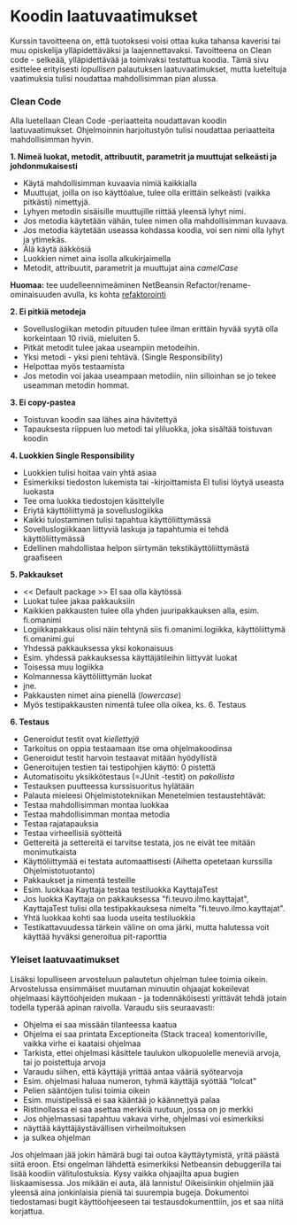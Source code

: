 ﻿# Koodin laatuvaatimukset

Kurssin tavoitteena on, että tuotoksesi voisi ottaa kuka tahansa kaverisi tai muu opiskelija ylläpidettäväksi ja laajennettavaksi. Tavoitteena on Clean code - selkeää, ylläpidettävää ja toimivaksi testattua koodia. Tämä sivu esittelee erityisesti *lopullisen* palautuksen laatuvaatimukset, mutta lueteltuja vaatimuksia tulisi noudattaa mahdollisimman pian alussa.

### Clean Code

Alla luetellaan Clean Code -periaatteita noudattavan koodin laatuvaatimukset. Ohjelmoinnin harjoitustyön tulisi noudattaa periaatteita mahdollisimman hyvin.

**1. Nimeä luokat, metodit, attribuutit, parametrit ja  muuttujat selkeästi ja johdonmukaisesti**
* Käytä mahdollisimman kuvaavia nimiä kaikkialla 
* Muuttujat, joilla on iso käyttöalue, tulee olla erittäin selkeästi (vaikka pitkästi) nimettyjä. 
* Lyhyen metodin sisäisille muuttujille riittää yleensä lyhyt nimi. 
* Jos metodia käytetään vähän, tulee nimen olla mahdollisimman kuvaava. 
* Jos metodia käytetään useassa kohdassa koodia, voi sen nimi olla lyhyt ja ytimekäs.
* Älä käytä ääkkösiä
* Luokkien nimet aina isolla alkukirjaimella
* Metodit, attribuutit, parametrit ja muuttujat aina _camelCase_

**Huomaa:** tee uudelleennimeäminen NetBeansin Refactor/rename-ominaisuuden avulla, ks kohta [refaktorointi](https://www.cs.helsinki.fi/node/61563)

**2. Ei pitkiä metodeja**
* Sovelluslogiikan metodin pituuden tulee ilman erittäin hyvää syytä olla korkeintaan 10 riviä, mieluiten 5.
* Pitkät metodit tulee jakaa useampiin metodeihin. 
* Yksi metodi - yksi pieni tehtävä. (Single Responsibility)
 * Helpottaa myös testaamista
* Jos metodin voi jakaa useampaan metodiin, niin silloinhan se jo tekee useamman metodin hommat.

**3. Ei copy-pastea**
* Toistuvan koodin saa lähes aina hävitettyä
* Tapauksesta riippuen luo metodi tai yliluokka, joka sisältää toistuvan koodin

**4. Luokkien Single Responsibility**
* Luokkien tulisi hoitaa vain yhtä asiaa
* Esimerkiksi tiedoston lukemista tai -kirjoittamista EI tulisi löytyä useasta luokasta
 * Tee oma luokka tiedostojen käsittelylle
* Eriytä käyttöliittymä ja sovelluslogiikka
 * Kaikki tulostaminen tulisi tapahtua käyttöliittymässä
 * Sovelluslogiikkaan liittyviä laskuja ja tapahtumia ei tehdä käyttöliittymässä
 * Edellinen mahdollistaa helpon siirtymän tekstikäyttöliittymästä graafiseen

**5. Pakkaukset**
* << Default package >> EI saa olla käytössä
* Luokat tulee jakaa pakkauksiin
* Kaikkien pakkausten tulee olla yhden juuripakkauksen alla, esim. fi.omanimi
 * Logiikkapakkaus olisi näin tehtynä siis fi.omanimi.logiikka, käyttöliittymä fi.omanimi.gui
* Yhdessä pakkauksessa yksi kokonaisuus
 * Esim. yhdessä pakkauksessa käyttäjätileihin liittyvät luokat
 * Toisessa muu logiikka
 * Kolmannessa käyttöliittymän luokat
 * jne.
* Pakkausten nimet aina pienellä (_lowercase_)
* Myös testipakkausten nimentä tulee olla oikea, ks. 6. Testaus

**6. Testaus**
* Generoidut testit ovat *kiellettyjä*
 * Tarkoitus on oppia testaamaan itse oma ohjelmakoodinsa
 * Generoidut testit harvoin testaavat mitään hyödyllistä
 * Generoitujen testien tai testipohjien käyttö: 0 pistettä
* Automatisoitu yksikkötestaus (=JUnit -testit) on *pakollista*
 * Testauksen puutteessa kurssisuoritus hylätään
* Palauta mieleesi Ohjelmistotekniikan Menetelmien testaustehtävät:
 * Testaa mahdollisimman montaa luokkaa
 * Testaa mahdollisimman montaa metodia
 * Testaa rajatapauksia
 * Testaa virheellisiä syötteitä
 * Gettereitä ja settereitä ei tarvitse testata, jos ne eivät tee mitään monimutkaista
 * Käyttöliittymää ei testata automaattisesti (Aihetta opetetaan kurssilla Ohjelmistotuotanto)
* Pakkaukset ja nimentä testeille
 * Esim. luokkaa Kayttaja testaa testiluokka KayttajaTest
 * Jos luokka Kayttaja on pakkauksessa "fi.teuvo.ilmo.kayttajat", KayttajaTest tulisi olla testipakkauksesa nimelta "fi.teuvo.ilmo.kayttajat".
 * Yhtä luokkaa kohti saa luoda useita testiluokkia
* Testikattavuudessa tärkein väline on oma järki, mutta halutessa voit käyttää hyväksi generoitua pit-raporttia

### Yleiset laatuvaatimukset

Lisäksi lopulliseen arvosteluun palautetun ohjelman tulee toimia oikein. Arvostelussa ensimmäiset muutaman minuutin ohjaajat kokeilevat ohjelmaasi käyttöohjeiden mukaan - ja todennäköisesti yrittävät tehdä jotain todella typerää apinan raivolla. Varaudu siis seuraavasti:

* Ohjelma ei saa missään tilanteessa kaatua
* Ohjelma ei saa printata Exceptioneita (Stack tracea) komentoriville, vaikka virhe ei kaataisi ohjelmaa
* Tarkista, ettei ohjelmasi käsittele taulukon ulkopuolelle meneviä arvoja, tai jo poistettuja arvoja
* Varaudu siihen, että käyttäjä yrittää antaa vääriä syötearvoja
 * Esim. ohjelmasi haluaa numeron, tyhmä käyttäjä syöttää "lolcat"
* Pelien sääntöjen tulisi toimia oikein
 * Esim. muistipelissä ei saa kääntää jo käännettyä palaa
 * Ristinollassa ei saa asettaa merkkiä ruutuun, jossa on jo merkki
* Jos ohjelmassasi tapahtuu vakava virhe, ohjelmasi voi esimerkiksi
 * näyttää käyttäjäystävällisen virheilmoituksen
 * ja sulkea ohjelman

Jos ohjelmaan jää jokin hämärä bugi tai outoa käyttäytymistä, yritä päästä siitä eroon. Etsi ongelman lähdettä esimerkiksi Netbeansin debuggerilla tai lisää koodiin välitulostuksia. Kysy vaikka ohjaajilta apua bugien liiskaamisessa. Jos mikään ei auta, älä lannistu! Oikeisiinkin ohjelmiin jää yleensä aina jonkinlaisia pieniä tai suurempia bugeja. Dokumentoi tiedostamasi bugit käyttöohjeeseen tai testausdokumenttiin, jos et saa niitä korjattua.
